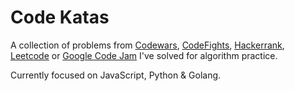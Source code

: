 # Code Katas

A collection of problems from [Codewars](https://www.codewars.com/), [CodeFights](https://codefights.com/), [Hackerrank](https://www.hackerrank.com), [Leetcode](https://leetcode.com/) or [Google Code Jam](https://code.google.com/codejam/past-contests) I've solved for algorithm practice.

Currently focused on JavaScript, Python & Golang.
